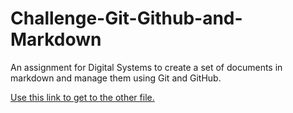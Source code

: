 # Challenge-Git-Github-and-Markdown
An assignment for Digital Systems to create a set of documents in markdown and manage them using Git and GitHub.

[Use this link to get to the other file.](https://github.com/JessicaSellers/Challenge-Git-Github-and-Markdown/blob/master/File.md)
